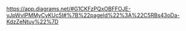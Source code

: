 https://app.diagrams.net/#G1CKFzPQxOBFFOJE-vJpWvIPMMyCyKUc5I#%7B%22pageId%22%3A%22C5RBs43oDa-KdzZeNtuy%22%7D
